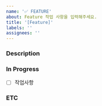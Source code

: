 ```yaml
---
name: '✅ FEATURE'
about: Feature 작업 사항을 입력해주세요.
title: '[Feature]'
labels: ''
assignees: ''
---
```


### Description

### In Progress

- [ ] 작업사항

### ETC
